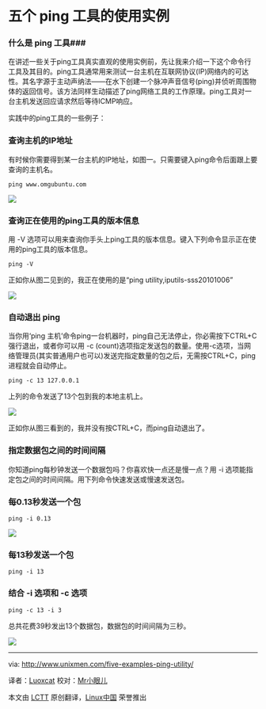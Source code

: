 五个 ping 工具的使用实例
================================================================================

### 什么是 ping 工具###

在讲述一些关于ping工具真实直观的使用实例前，先让我来介绍一下这个命令行工具及其目的。ping工具通常用来测试一台主机在互联网协议(IP)网络内的可达性。其名字源于主动声纳法——在水下创建一个脉冲声音信号(ping)并侦听周围物体的返回信号。该方法同样生动描述了ping网络工具的工作原理。ping工具对一台主机发送回应请求然后等待ICMP响应。

实践中的ping工具的一些例子：

### 查询主机的IP地址 ###

有时候你需要得到某一台主机的IP地址，如图一。只需要键入ping命令后面跟上要查询的主机名。

    ping www.omgubuntu.com

![](http://180016988.r.cdn77.net/wp-content/uploads/2013/11/ping1.png)

### 查询正在使用的ping工具的版本信息 ###

用 -V 选项可以用来查询你手头上ping工具的版本信息。键入下列命令显示正在使用的ping工具的版本信息。

    ping -V

正如你从图二见到的，我正在使用的是“ping utility,iputils-sss20101006”

![](http://180016988.r.cdn77.net/wp-content/uploads/2013/11/ping2.png)

### 自动退出 ping ###

当你用‘ping 主机’命令ping一台机器时，ping自己无法停止，你必需按下CTRL+C强行退出，或者你可以用 -c (count)选项指定发送包的数量。使用-c选项，当网络管理员(其实普通用户也可以)发送完指定数量的包之后，无需按CTRL+C，ping进程就会自动停止。

    ping -c 13 127.0.0.1

上列的命令发送了13个包到我的本地主机上。

![](http://180016988.r.cdn77.net/wp-content/uploads/2013/11/ping3.png)

正如你从图三看到的，我并没有按CTRL+C，而ping自动退出了。

### 指定数据包之间的时间间隔 ###

你知道ping每秒钟发送一个数据包吗？你喜欢快一点还是慢一点？用 -i 选项能指定包之间的时间间隔。用下列命令快速发送或慢速发送包。

###  每0.13秒发送一个包 ###

    ping -i 0.13

![](http://180016988.r.cdn77.net/wp-content/uploads/2013/11/ping4.png)

### 每13秒发送一个包 ###

    ping -i 13

### 结合 -i 选项和 -c 选项 ###

    ping -c 13 -i 3

总共花费39秒发出13个数据包，数据包的时间间隔为三秒。

![](http://180016988.r.cdn77.net/wp-content/uploads/2013/11/ping6.png)

--------------------------------------------------------------------------------

via: http://www.unixmen.com/five-examples-ping-utility/

译者：[Luoxcat](https://github.com/Luoxcat) 校对：[Mr小眼儿](http://blog.csdn.net/tinyeyeser)

本文由 [LCTT](https://github.com/LCTT/TranslateProject) 原创翻译，[Linux中国](http://linux.cn/) 荣誉推出
